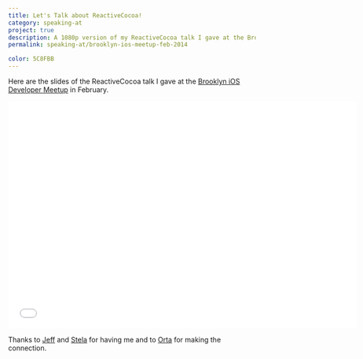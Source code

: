 ```yaml
---
title: Let's Talk about ReactiveCocoa!
category: speaking-at
project: true
description: A 1080p version of my ReactiveCocoa talk I gave at the Brooklyn iOS Developer Meetup.
permalink: speaking-at/brooklyn-ios-meetup-feb-2014

color: 5C8FBB
---
```


Here are the slides of the ReactiveCocoa talk I gave at the [Brooklyn iOS Developer
Meetup][bidm] in February.

<div class="embed rich speaker deck" data-aspect-ratio="0.652112676056338">
    <iframe class="embedly-embed" src="//cdn.embedly.com/widgets/media.html?src=https%3A%2F%2Fspeakerdeck.com%2Fplayer%2Fc9cc73507b2e0131588c1e6022973ecb&amp;url=https%3A%2F%2Fspeakerdeck.com%2Frobb%2Fbrooklyn-ios-developer-meetup-february-2014&amp;image=https%3A%2F%2Fspeakerd.s3.amazonaws.com%2Fpresentations%2Fc9cc73507b2e0131588c1e6022973ecb%2Fslide_0.jpg&amp;key=01b95e9d4bd648fbb64752457c12935d&amp;type=text%2Fhtml&amp;schema=speakerdeck" width="710" height="463" scrolling="no" frameborder="0" allowfullscreen></iframe>
</div>

Thanks to [Jeff] and [Stela] for having me and to [Orta] for making the
connection.

[bidm]: http://www.meetup.com/The-Brooklyn-iPhone-and-iPad-Developer-Meetup/
[jeff]: https://twitter.com/jeffsoto/
[stela]: https://twitter.com/tfbnght
[orta]: https://twitter.com/orta
